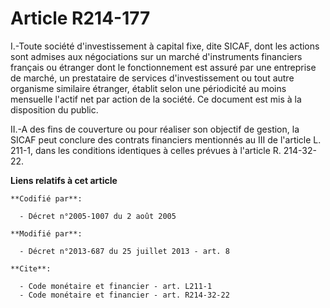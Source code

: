 # Article R214-177

I.-Toute société d'investissement à capital fixe, dite SICAF, dont les actions sont admises aux négociations sur un marché
d'instruments financiers français ou étranger dont le fonctionnement est assuré par une entreprise de marché, un prestataire
de services d'investissement ou tout autre organisme similaire étranger, établit selon une périodicité au moins mensuelle
l'actif net par action de la société. Ce document est mis à la disposition du public. 

II.-A des fins de couverture ou pour réaliser son objectif de gestion, la SICAF peut conclure des contrats financiers
mentionnés au III de l'article L. 211-1, dans les conditions identiques à celles prévues à l'article R. 214-32-22.

**Liens relatifs à cet article**

	**Codifié par**:

	  - Décret n°2005-1007 du 2 août 2005

	**Modifié par**:

	  - Décret n°2013-687 du 25 juillet 2013 - art. 8

	**Cite**:

	  - Code monétaire et financier - art. L211-1
	  - Code monétaire et financier - art. R214-32-22

